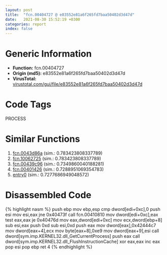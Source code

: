 ```yaml
---
layout: post
title:  "fcn.00404727 @ e83552e81a6f265fd7baa50402d3d47d"
date:   2021-08-30 15:52:19 +0300
categories: report
index: false
---
```


# Generic Information
- **Function:** fcn.00404727
- **Origin (md5):** e83552e81a6f265fd7baa50402d3d47d
- **VirusTotal:** [virustotal.com/gui/file/e83552e81a6f265fd7baa50402d3d47d][virustotal_ref]

# Code Tags
<span class="tag" id="PROCESS">PROCESS</span>


# Similar Functions

1. [fcn.0043d86a][similar_1_ref] (sim.: 0.783423808337789)
2. [fcn.10062725][similar_2_ref] (sim.: 0.783423808337789)
3. [fcn.00439c96][similar_3_ref] (sim.: 0.7349860040188281)
4. [fcn.00401426][similar_4_ref] (sim.: 0.7288951069354783)
5. [entry0][similar_5_ref] (sim.: 0.7277686949048572)


# Disassembled Code

{% highlight nasm %}
push ebp
mov ebp,esp
cmp dword[edi+0xc],0
push esi
mov esi,eax
jne 0x40473f
call fcn.00410810
mov dword[edi+0xc],eax
test eax,eax
je 0x40476d
mov eax,dword[edi+0xc]
mov ecx,dword[ebp+8]
sub esi,eax
push 0xd
sub esi,0xd
push eax
mov dword[eax],0x42444c7
mov dword[eax+4],ecx
mov byte[eax+8],0xe9
mov dword[eax+9],esi
call dword[sym.imp.KERNEL32.dll_GetCurrentProcess]
push eax
call dword[sym.imp.KERNEL32.dll_FlushInstructionCache]
xor eax,eax
inc eax
pop esi
pop ebp
ret 4
{% endhighlight %}


[similar_1_ref]: /report/fcn.0043d86a@9c2b894b84f59672d8be2e984066f76f
[similar_2_ref]: /report/fcn.10062725@e5d49e0823e602f2ee948ac39d32c1eb
[similar_3_ref]: /report/fcn.00439c96@b3771987fba16f4fba07d1109ec72c76
[similar_4_ref]: /report/fcn.00401426@1123b7aa5760238fe93045e585b8234c
[similar_5_ref]: /report/entry0@73677cb40830e94fbfb5483ff33e40b9
[virustotal_ref]: https://www.virustotal.com/gui/file/e83552e81a6f265fd7baa50402d3d47d